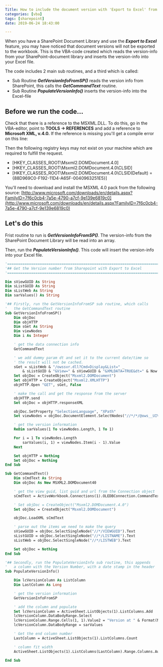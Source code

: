 ```yaml
---
Title: How to include the document version with 'Export to Excel' from Sharepoint
categories: [vba]
tags: [sharepoint]
date: 2019-06-24 18:43:00

---
```


When you have a SharePoint Document Library and use the ***Export to Excel*** feature, you may have noticed that document versions will not be exported to the workbook. This is the VBA-code created which reads the version-info from your SharePoint-document library and inserts the version-info into your Excel file.

The code includes 2 main sub routines, and a third which is called:

- Sub Routine ***GetVersionInfoFromSP()*** reads the version info from SharePoint, this calls the ***GetCommandText*** routine.
- Sub Routine ***PopulateVersionInfo()*** inserts the version-info into the Excel-file

## Before we run the code...

Check that there is a reference to the MSXML.DLL. To do this, go in the VBA-editor, point to **TOOLS -> REFERENCES** and add a reference to **Microsoft XML, v.4.0.** If the reference is missing you'll get a compile error on this line:

Then the following registry keys may not exist on your machine which are required to fulfill the request.

- [HKEY_CLASSES_ROOT\Msxml2.DOMDocument.4.0]
- [HKEY_CLASSES_ROOT\Msxml2.DOMDocument.4.0\CLSID]
- [HKEY_CLASSES_ROOT\Msxml2.DOMDocument.4.0\CLSID\(Default) = {88D969C0-F192-11D4-A65F-0040963251E5}]

You'll need to download and install the MSXML 4.0 pack from the following source: [http://www.microsoft.com/downloads/en/details.aspx?FamilyID=7f6c0cb4-7a5e-4790-a7cf-9e139e6819c0](http://www.microsoft.com/downloads/en/details.aspx?FamilyID=7f6c0cb4-7a5e-4790-a7cf-9e139e6819c0)

## Let's do this

Frist routine to run is ***GetVersionInfoFromSP()***. The version-info from the SharePoint Document Library will be read into an array.

Then, run the ***PopulateVersionInfo()***. This code will insert the version-info into your Excel file.

```vb
'========================================================================================
'## Get the Version number from Sharepoint with Export to Excel
'========================================================================================

Dim sViewGUID As String
Dim sListGUID As String
Dim sListWeb As String
Dim sarValues() As String

'## Firstly, run the GetVersionInfoFromSP sub routine, which calls
'   the GetCommandText routine
Sub GetVersionInfoFromSP()
	Dim objDoc
	Dim objHTTP
	Dim sGet As String
	Dim viewNodes
	Dim i As Integer

	' get the data connection info
	GetCommandText

	' we add dummy param dt and set it to the current date/time so
	' the result will not be cached.
	sGet = sListWeb & "/owssvr.dll?Cmd=Display&List=" _
		& sListGUID & "&View=" & sViewGUID & "&XMLDATA=TRUE&dt=" & Now
	Set objDoc = CreateObject("Msxml2.DOMDocument")
	Set objHTTP = CreateObject("Msxml2.XMLHTTP")
	objHTTP.Open "GET", sGet, False

	' make the call and get the response from the server
	objHTTP.send
	Set objDoc = objHTTP.responseXML

	objDoc.SetProperty "SelectionLanguage", "XPath"
	Set viewNodes = objDoc.DocumentElement.SelectNodes("//*/*/@ows__UIVersionString")

	' get the version information
	ReDim sarValues(1 To viewNodes.Length, 1 To 1)

	For i = 1 To viewNodes.Length
		sarValues(i, 1) = viewNodes.Item(i - 1).Value
	Next

	Set objHTTP = Nothing
	Set objDoc = Nothing
End Sub

Sub GetCommandText()
	Dim sCmdText As String
	Dim objDoc As New MSXML2.DOMDocument40

	' get the view guid, list guid and url from the Connection object
	sCmdText = ActiveWorkbook.Connections(1).OLEDBConnection.CommandText

	' Set objDoc = CreateObject("Msxml2.DOMDocument.4.0")
	Set objDoc = CreateObject("Msxml2.DOMDocument")

	objDoc.LoadXML sCmdText

	' parse out the items we need to make the query
	sViewGUID = objDoc.SelectSingleNode("//*/VIEWGUID").Text
	sListGUID = objDoc.SelectSingleNode("//*/LISTNAME").Text
	sListWeb = objDoc.SelectSingleNode("//*/LISTWEB").Text

	Set objDoc = Nothing
End Sub

'## Secondly, run the PopulateVersionInfo sub routine, this appends
'   a column with the Version Number, with a date stamp in the header
Sub PopulateVersionInfo()

	Dim lcVersionColumn As ListColumn
	Dim LastColumn As Long

	' get the version information
	GetVersionInfoFromSP

	' add the column and populate
	Set lcVersionColumn = ActiveSheet.ListObjects(1).ListColumns.Add
	lcVersionColumn.DataBodyRange.Select
	lcVersionColumn.Range.Cells(1, 1).Value2 = "Version at " & Format(Now, "d/mm/yy hh:mm")
	lcVersionColumn.DataBodyRange = sarValues

	' Get the end column number
	LastColumn = ActiveSheet.ListObjects(1).ListColumns.Count

	' column fit width
	ActiveSheet.ListObjects(1).ListColumns(LastColumn).Range.Columns.AutoFit

End Sub
```
